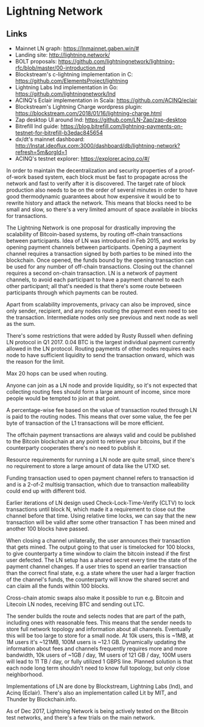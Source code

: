 # Lightning Network

## Links

- Mainnet LN graph: https://lnmainnet.gaben.win/#
- Landing site: http://lightning.network/
- BOLT proposals: https://github.com/lightningnetwork/lightning-rfc/blob/master/00-introduction.md
- Blockstream's c-lightning implementation in C: https://github.com/ElementsProject/lightning
- Lightning Labs lnd implementation in Go: https://github.com/lightningnetwork/lnd
- ACINQ's Eclair implementation in Scala: https://github.com/ACINQ/eclair
- Blockstream's Lightning Charge wordpress plugin: https://blockstream.com/2018/01/16/lightning-charge.html
- Zap desktop UI around lnd: https://github.com/LN-Zap/zap-desktop
- Bitrefill lnd guide: https://blog.bitrefill.com/lightning-payments-on-testnet-for-bitrefill-b3edac845654
- dx/dt's mainnet dashboard: http://lnstat.ideoflux.com:3000/dashboard/db/lightning-network?refresh=5m&orgId=1
- ACINQ's testnet explorer: https://explorer.acinq.co/#/

In order to maintain the decentralization and security properties of a
proof-of-work based system, each block must be fast to propagate across
the network and fast to verify after it is discovered. The target rate of
block production also needs to be on the order of several minutes in order
to have good thermodynamic guarantees about how expensive it would be to
rewrite history and attack the network. This means that blocks need to be
small and slow, so there's a very limited amount of space available in blocks
for transactions.

The Lightning Network is one proposal for drastically improving the
scalability of Bitcoin-based systems, by routing off-chain transactions
between participants. Idea of LN was introduced in Feb 2015, and works by
opening payment channels between participants. Opening a payment channel
requires a transaction signed by both parties to be mined into the
blockchain. Once opened, the funds bound by the opening transaction can be
used for any number of off-chain transactions. Closing out the channel
requires a second on-chain transaction. LN is a network of payment
channels, to avoid each participant to have a payment channel to each
other participant; all that's needed is that there's some route between
participants through which payments can be routed.

Apart from scalability improvements, privacy can also be improved, since
only sender, recipient, and any nodes routing the payment even need to see
the transaction. Intermediate nodes only see previous and next node as
well as the sum.

There's some restrictions that were added by Rusty Russell when defining
LN protocol in Q1 2017. 0.04 BTC is the largest individual payment
currently allowed in the LN protocol. Routing payments of other nodes
requires each node to have sufficient liquidity to send the transaction
onward, which was the reason for the limit.

Max 20 hops can be used when routing.

Anyone can join as a LN node and provide liquidity, so it's not expected
that collecting routing fees should form a large amount of income, since
more people would be tempted to join at that point.

A percentage-wise fee based on the value of transaction routed through LN
is paid to the routing nodes. This means that over some value, the fee per
byte of transaction of the L1 transactions will be more efficient.

The offchain payment transactions are always valid and could be published
to the Bitcoin blockchain at any point to retrieve your bitcoins, but if
the counterparty cooperates there's no need to publish it.

Resource requirements for running a LN node are quite small, since there's
no requirement to store a large amount of data like the UTXO set.

Funding transaction used to open payment channel refers to transaction id
and is a 2-of-2 multisig transaction, which due to transaction
malleability could end up with different txid. 

Earlier iterations of LN design used Check-Lock-Time-Verify (CLTV) to lock
transactions until block N, which made it a requirement to close out the
channel before that time. Using relative time locks, we can say that the
new transaction will be valid after some other transaction T has been
mined and another 100 blocks have passed.

When closing a channel unilaterally, the user announces their transaction
that gets mined. The output going to that user is timelocked for 100
blocks, to give counterparty a time window to claim the bitcoin instead if
the first user defected. The LN setup has a ahared secret every time the
state of the payment channel changes. If a user tries to spend an earlier
transaction than the correct final state, e.g. a state where the user had
a larger fraction of the channel's funds, the counterparty will know the
shared secret and can claim all the funds within 100 blocks.

Cross-chain atomic swaps also make it possible to run e.g. Bitcoin and
Litecoin LN nodes, receiving BTC and sending out LTC.

The sender builds the route and selects nodes that are part of the path,
including ones with reasonable fees. This means that the sender needs to
store full network topology and information about all channels. Eventually
this will be too large to store for a small node. At 10k users, this is
~1MB, at 1M users it's ~121MB, 100M users is ~12.1 GB. Dynamically updating
the information about fees and channels frequently requires more and more
bandwidth, 10k users of ~1GB / day, 1M users of 121 GB / day, 100M users
will lead to 11 TB / day, or fully utilized 1 GBPS line. Planned solution
is that each node long term shouldn't need to know full topology, but only
close neighborhood. 

Implementations of LN are done by Blockstream, Lightning Labs (lnd), and
Acinq (Eclair). There's also an implementation called Lit by MIT, and
Thunder by Blockchain.info.

As of Dec 2017, Lightning Network is being actively tested on the Bitcoin
test networks, and there's a few trials on the main network.
